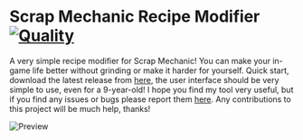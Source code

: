 # Scrap Mechanic Recipe Modifier [![Quality](https://app.codacy.com/project/badge/Grade/5caedf5be3f3446196d7e1cb494b8217)](https://www.codacy.com/manual/dentolos19/SmRecipeModifier?utm_source=github.com&amp;utm_medium=referral&amp;utm_content=dentolos19/SmRecipeModifier&amp;utm_campaign=Badge_Grade)

A very simple recipe modifier for Scrap Mechanic! You can make your in-game life better without grinding or make it harder for yourself. Quick start, download the latest release from [here](https://github.com/dentolos19/SmRecipeModifier/releases), the user interface should be very simple to use, even for a 9-year-old! I hope you find my tool very useful, but if you find any issues or bugs please report them [here](https://github.com/dentolos19/SmRecipeModifier/issues). Any contributions to this project will be much help, thanks!

![Preview](https://dentolos19.github.io/previews/smrecipemodifier.png)